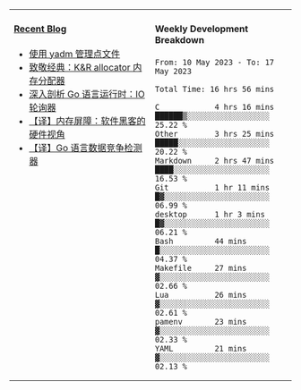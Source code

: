 <table width="960px">
<tr>
<td valign="top" width="50%">

#### <a href="https://www.kongjun18.me" target="_blank">Recent Blog</a>

<!-- BLOG-POST-LIST:START -->
- [使用 yadm 管理点文件](https://www.kongjun18.me/posts/2023/04/07/)
- [致敬经典：K&amp;R allocator 内存分配器](https://www.kongjun18.me/posts/2022/12/12/)
- [深入剖析 Go 语言运行时：IO 轮询器](https://www.kongjun18.me/posts/2022/11/21/)
- [【译】内存屏障：软件黑客的硬件视角](https://www.kongjun18.me/posts/2022/11/03/)
- [【译】Go 语言数据竞争检测器](https://www.kongjun18.me/posts/2022/10/25/)
<!-- BLOG-POST-LIST:END -->

</td>
<td valign="top" width="50%">

#### Weekly Development Breakdown

<!--START_SECTION:waka-->

```text
From: 10 May 2023 - To: 17 May 2023

Total Time: 16 hrs 56 mins

C            4 hrs 16 mins   ██████▒░░░░░░░░░░░░░░░░░░   25.22 %
Other        3 hrs 25 mins   █████░░░░░░░░░░░░░░░░░░░░   20.22 %
Markdown     2 hrs 47 mins   ████░░░░░░░░░░░░░░░░░░░░░   16.53 %
Git          1 hr 11 mins    █▓░░░░░░░░░░░░░░░░░░░░░░░   06.99 %
desktop      1 hr 3 mins     █▓░░░░░░░░░░░░░░░░░░░░░░░   06.21 %
Bash         44 mins         █░░░░░░░░░░░░░░░░░░░░░░░░   04.37 %
Makefile     27 mins         ▓░░░░░░░░░░░░░░░░░░░░░░░░   02.66 %
Lua          26 mins         ▓░░░░░░░░░░░░░░░░░░░░░░░░   02.61 %
pamenv       23 mins         ▓░░░░░░░░░░░░░░░░░░░░░░░░   02.33 %
YAML         21 mins         ▓░░░░░░░░░░░░░░░░░░░░░░░░   02.13 %
```

<!--END_SECTION:waka-->
</td>
</tr>

</table>
